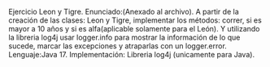 Ejercicio Leon y Tigre.
Enunciado:(Anexado al archivo). A partir de la creación de las clases: Leon y Tigre, implementar los métodos: correr, si es mayor a 10  años y si es alfa(aplicable solamente para el León). Y utilizando la libreria log4j usar logger.info para mostrar la información de lo que sucede, marcar las excepciones y atraparlas con un logger.error.
Lenguaje:Java 17.
Implementación: Libreria log4j (unicamente para Java).
